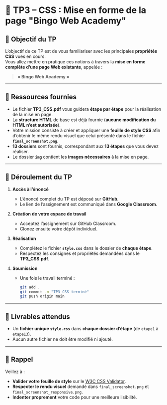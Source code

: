 # 🎨 TP3 – CSS : Mise en forme de la page "Bingo Web Academy"

## 🎯 Objectif du TP
L’objectif de ce TP est de vous familiariser avec les principales **propriétés CSS** vues en cours.  
Vous allez mettre en pratique ces notions à travers la **mise en forme complète d’une page Web existante**, appelée :

> **« Bingo Web Academy »**

---

## 📘 Ressources fournies
- Le fichier **TP3_CSS.pdf** vous guidera **étape par étape** pour la réalisation de la mise en page.
- La **structure HTML** de base est déjà fournie (**aucune modification du HTML n’est autorisée**).
- Votre mission consiste à créer et appliquer une **feuille de style CSS** afin d’obtenir le même rendu visuel que celui présenté dans le fichier **`final_screenshot.png`**.
- **13 dossiers** sont fournis, correspondant aux **13 étapes** que vous devez réaliser.
- Le dossier **`img`** contient les **images nécessaires** à la mise en page.

---

## 🧭 Déroulement du TP

1. **Accès à l’énoncé**
   - L’énoncé complet du TP est déposé sur **GitHub**.
   - Le lien de l’assignement est communiqué dans **Google Classroom**.

2. **Création de votre espace de travail**
   - Acceptez l’assignement sur GitHub Classroom.
   - Clonez ensuite votre dépôt individuel.

3. **Réalisation**
   - Complétez le fichier **`style.css`** dans le dossier de **chaque étape**.
   - Respectez les consignes et propriétés demandées dans le **TP3_CSS.pdf**.

4. **Soumission**
   - Une fois le travail terminé :
     ```bash
     git add .
     git commit -m "TP3 CSS terminé"
     git push origin main
     ```

---

## 🧾 Livrables attendus
- Un **fichier unique `style.css`** dans **chaque dossier d’étape** (de `etape1` à `etape13`).
- Aucun autre fichier ne doit être modifié ni ajouté.

---

## 🧠 Rappel
Veillez à :
- **Valider votre feuille de style** sur le [W3C CSS Validator](https://jigsaw.w3.org/css-validator/).  
- **Respecter le rendu visuel** demandé dans `final_screenshot.png` et `final_screenshot_responsive.png`.  
- **Indenter proprement** votre code pour une meilleure lisibilité.
